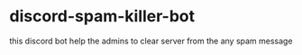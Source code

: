 # discord-spam-killer-bot
this discord bot help the admins to clear server from the any spam message

